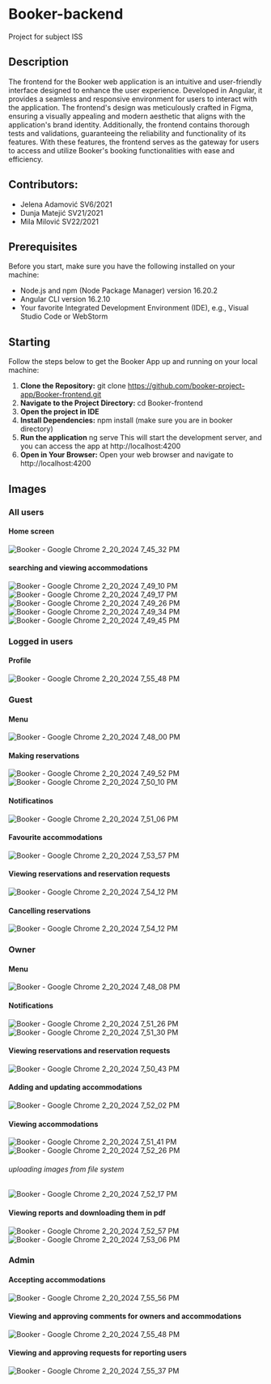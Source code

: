 # Booker-backend
Project for subject ISS

## Description
The frontend for the Booker web application is an intuitive and user-friendly interface designed to enhance the user experience. Developed in Angular, it provides a seamless and responsive environment for users to interact with the application. The frontend's design was meticulously crafted in Figma, ensuring a visually appealing and modern aesthetic that aligns with the application's brand identity. Additionally, the frontend contains thorough tests and validations, guaranteeing the reliability and functionality of its features. With these features, the frontend serves as the gateway for users to access and utilize Booker's booking functionalities with ease and efficiency.

## Contributors:
* Jelena Adamović SV6/2021
* Dunja Matejić SV21/2021
* Mila Milović SV22/2021

## Prerequisites
Before you start, make sure you have the following installed on your machine:

- Node.js and npm (Node Package Manager) version 16.20.2
- Angular CLI version 16.2.10
- Your favorite Integrated Development Environment (IDE), e.g., Visual Studio Code or WebStorm


## Starting 
Follow the steps below to get the Booker App up and running on your local machine:
1. **Clone the Repository:**
   git clone https://github.com/booker-project-app/Booker-frontend.git
2. **Navigate to the Project Directory:**
   cd Booker-frontend
3. **Open the project in IDE**
4. **Install Dependencies:**
   npm install (make sure you are in booker directory)
5. **Run the application**
   ng serve
   This will start the development server, and you can access the app at http://localhost:4200
6. **Open in Your Browser:**
   Open your web browser and navigate to http://localhost:4200

## Images
### All users
#### Home screen
![Booker - Google Chrome 2_20_2024 7_45_32 PM](https://github.com/milamilovic/Booker-frontend/assets/104532211/2c551ee9-d8d1-4b1b-8f12-5040aab5e2ad)
#### searching and viewing accommodations
![Booker - Google Chrome 2_20_2024 7_49_10 PM](https://github.com/milamilovic/Booker-frontend/assets/104532211/12ecba43-a086-4f5a-a5c7-2615642b2f95)
![Booker - Google Chrome 2_20_2024 7_49_17 PM](https://github.com/milamilovic/Booker-frontend/assets/104532211/98f81a4d-5eb3-4b86-9a82-089c25d99856)
![Booker - Google Chrome 2_20_2024 7_49_26 PM](https://github.com/milamilovic/Booker-frontend/assets/104532211/87410a55-eb1b-4656-89fa-805c7b1eeaa3)
![Booker - Google Chrome 2_20_2024 7_49_34 PM](https://github.com/milamilovic/Booker-frontend/assets/104532211/eb473bd2-2dad-4f5e-8e94-25a36255d5ec)
![Booker - Google Chrome 2_20_2024 7_49_45 PM](https://github.com/milamilovic/Booker-frontend/assets/104532211/36268d66-cf49-46c3-924b-738f475fb28e)

### Logged in users
#### Profile
![Booker - Google Chrome 2_20_2024 7_55_48 PM](https://github.com/milamilovic/Booker-frontend/assets/104532211/0c291076-cc5d-488d-bf94-1b9319618104)

### Guest
#### Menu
![Booker - Google Chrome 2_20_2024 7_48_00 PM](https://github.com/milamilovic/Booker-frontend/assets/104532211/07ba1dfe-ae4e-413a-a62c-f049b37cca0b)
#### Making reservations
![Booker - Google Chrome 2_20_2024 7_49_52 PM](https://github.com/milamilovic/Booker-frontend/assets/104532211/32972427-106b-44e7-a34f-525918bf622c)
![Booker - Google Chrome 2_20_2024 7_50_10 PM](https://github.com/milamilovic/Booker-frontend/assets/104532211/fa699cee-230a-4b7a-ab76-a76e8d9911b6)
#### Notificatinos
![Booker - Google Chrome 2_20_2024 7_51_06 PM](https://github.com/milamilovic/Booker-frontend/assets/104532211/419c90fb-4daa-4a29-8f8e-751a344305e5)
#### Favourite accommodations
![Booker - Google Chrome 2_20_2024 7_53_57 PM](https://github.com/milamilovic/Booker-frontend/assets/104532211/39ef1a7d-a513-4e1c-8c8f-8fce523e7a8f)
#### Viewing reservations and reservation requests
![Booker - Google Chrome 2_20_2024 7_54_12 PM](https://github.com/milamilovic/Booker-frontend/assets/104532211/9d813e92-f64b-4dde-9642-471460085eb7)
#### Cancelling reservations
![Booker - Google Chrome 2_20_2024 7_54_12 PM](https://github.com/milamilovic/Booker-frontend/assets/104532211/4d89b1b6-cbeb-487a-83f7-085d1ed12e06)

### Owner
#### Menu
![Booker - Google Chrome 2_20_2024 7_48_08 PM](https://github.com/milamilovic/Booker-frontend/assets/104532211/d9418583-da80-4fc6-93f9-5e42b8acc122)
#### Notifications
![Booker - Google Chrome 2_20_2024 7_51_26 PM](https://github.com/milamilovic/Booker-frontend/assets/104532211/6763f8d7-8cd2-4765-9173-b6c42382fb88)
![Booker - Google Chrome 2_20_2024 7_51_30 PM](https://github.com/milamilovic/Booker-frontend/assets/104532211/ba1e5c5f-6bf9-47dd-8d2f-6d646a8dd235)
#### Viewing reservations and reservation requests
![Booker - Google Chrome 2_20_2024 7_50_43 PM](https://github.com/milamilovic/Booker-frontend/assets/104532211/2c870b65-8fd4-443e-953c-87d0278ed487)
#### Adding and updating accommodations
![Booker - Google Chrome 2_20_2024 7_52_02 PM](https://github.com/milamilovic/Booker-frontend/assets/104532211/94ea0dba-4e2d-43c2-bbc5-c620422003fb)
#### Viewing accommodations
![Booker - Google Chrome 2_20_2024 7_51_41 PM](https://github.com/milamilovic/Booker-frontend/assets/104532211/f97108a0-b473-4c79-a0ae-106cd41123fb)
![Booker - Google Chrome 2_20_2024 7_52_26 PM](https://github.com/milamilovic/Booker-frontend/assets/104532211/763e2315-5cd5-47e1-86f8-f8b6dbc58b1b)
###### uploading images from file system
![Booker - Google Chrome 2_20_2024 7_52_17 PM](https://github.com/milamilovic/Booker-frontend/assets/104532211/ff337634-354c-483d-af39-126a1d6c8854)
#### Viewing reports and downloading them in pdf
![Booker - Google Chrome 2_20_2024 7_52_57 PM](https://github.com/milamilovic/Booker-frontend/assets/104532211/7ac1ea84-22a3-4307-a358-12c3c41cd68d)
![Booker - Google Chrome 2_20_2024 7_53_06 PM](https://github.com/milamilovic/Booker-frontend/assets/104532211/c9861ae6-f074-456a-aaf6-5d127fdea259)

### Admin
#### Accepting accommodations
![Booker - Google Chrome 2_20_2024 7_55_56 PM](https://github.com/milamilovic/Booker-frontend/assets/104532211/0776064a-a0dd-477b-8332-a8dbff975d35)
#### Viewing and approving comments for owners and accommodations
![Booker - Google Chrome 2_20_2024 7_55_48 PM](https://github.com/milamilovic/Booker-frontend/assets/104532211/9b73bda8-c791-46c4-9644-f655be7fedbe)
#### Viewing and approving requests for reporting users
![Booker - Google Chrome 2_20_2024 7_55_37 PM](https://github.com/milamilovic/Booker-frontend/assets/104532211/520efdaf-19a8-46d9-af86-c96ecdc23132)

